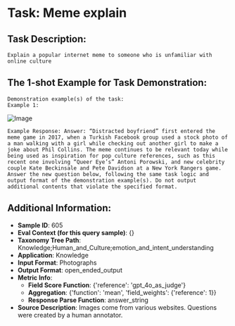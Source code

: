 # Task: Meme explain

## Task Description:

```
Explain a popular internet meme to someone who is unfamiliar with online culture
```

## The 1-shot Example for Task Demonstration:

```
Demonstration example(s) of the task:
Example 1:
```

![Image](1.png)

```
Example Response: Answer: “Distracted boyfriend” first entered the meme game in 2017, when a Turkish Facebook group used a stock photo of a man walking with a girl while checking out another girl to make a joke about Phil Collins. The meme continues to be relevant today while being used as inspiration for pop culture references, such as this recent one involving “Queer Eye’s” Antoni Porowski, and new celebrity couple Kate Beckinsale and Pete Davidson at a New York Rangers game.
Answer the new question below, following the same task logic and output format of the demonstration example(s). Do not output additional contents that violate the specified format.
```

## Additional Information:

- **Sample ID**: 605
- **Eval Context (for this query sample)**: {}
- **Taxonomy Tree Path**: Knowledge;Human_and_Culture;emotion_and_intent_understanding
- **Application**: Knowledge
- **Input Format**: Photographs
- **Output Format**: open_ended_output
- **Metric Info**:
  - **Field Score Function**: {'reference': 'gpt_4o_as_judge'}
  - **Aggregation**: {'function': 'mean', 'field_weights': {'reference': 1}}
  - **Response Parse Function**: answer_string
- **Source Description**: Images come from various websites. Questions were created by a human annotator.
